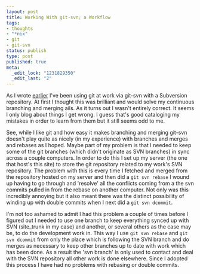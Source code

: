 ```yaml
--- 
layout: post
title: Working With git-svn; a Workflow
tags: 
- thoughts
- "*nix"
- git
- git-svn
status: publish
type: post
published: true
meta: 
  _edit_lock: "1231829350"
  _edit_last: "2"
---
```

As I wrote [earlier][1] I've been using git at work via git-svn with a Subversion repository. At first I thought this was brilliant and would solve my continuous branching and merging ails. As it turns out I wasn't entirely correct. It seems I only blog about things I get wrong. I guess that's good cataloging my mistakes in order to learn from them but it still seems odd to me.

[1]: /2008/08/02/using-git-with-a-multi-branch-subversion-repository/ "Using Git with a Multi-Branch Subversion Repository"

See, while I like git and how easy it makes branching and merging git-svn doesn't play quite as nicely (in my experience) with branches and merges and rebases as I hoped. Maybe part of my problem is that I needed to keep some of the git branches (which didn't originate as SVN branches) in sync across a couple computers. In order to do this I set up my server (the one that host's this site) to store the git repository related to my work's SVN repository. The problem with this is every time I fetched and merged from the repository hosted on my server and then did a `git svn rebase` I wound up having to go through and 'resolve' all the conflicts coming from a the svn commits pulled in from the rebase on another computer. Not only was this incredibly annoying but it also meant there was the distinct possibility of winding up with double commits when I next did a `git svn dcommit`.

I'm not too ashamed to admit I had this problem a couple of times before I figured out I needed to use one branch to keep everything synced up with SVN (site_trunk in my case) and another, or several others as the case may be, to do the development work in. This way I use `git svn rebase` and `git svn dcommit` from only the place which is following the SVN branch and do merges as necessary to keep other branches up to date with work which has been done. As a result the 'svn branch' is only used to contact and deal with the SVN repository all other work is done elsewhere. Since I adopted this process I have had no problems with rebasing or double commits.